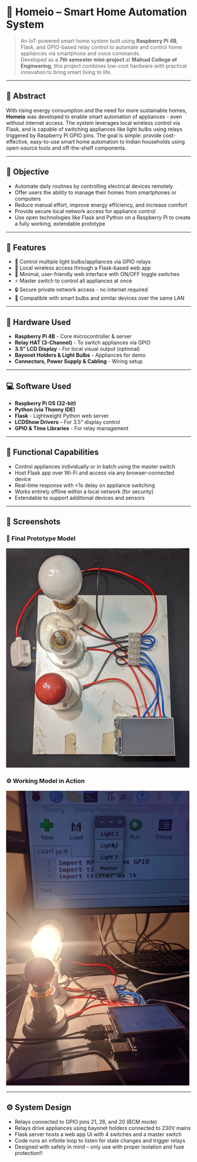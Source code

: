 # 🏡 Homeio – Smart Home Automation System

> An IoT-powered smart home system built using **Raspberry Pi 4B**, Flask, and GPIO-based relay control to automate and control home appliances via smartphone and voice commands.  
> Developed as a **7th semester mini-project** at **Malnad College of Engineering**, this project combines low-cost hardware with practical innovation to bring smart living to life.

---

## 📌 Abstract

With rising energy consumption and the need for more sustainable homes, **Homeio** was developed to enable smart automation of appliances - even without internet access. The system leverages local wireless control via Flask, and is capable of switching appliances like light bulbs using relays triggered by Raspberry Pi GPIO pins. The goal is simple: provide cost-effective, easy-to-use smart home automation to Indian households using open-source tools and off-the-shelf components.

---

## 🎯 Objective

- Automate daily routines by controlling electrical devices remotely
- Offer users the ability to manage their homes from smartphones or computers
- Reduce manual effort, improve energy efficiency, and increase comfort
- Provide secure local network access for appliance control
- Use open technologies like Flask and Python on a Raspberry Pi to create a fully working, extendable prototype

---

## 🧠 Features

- 🔌 Control multiple light bulbs/appliances via GPIO relays  
- 📶 Local wireless access through a Flask-based web app  
- 📱 Minimal, user-friendly web interface with ON/OFF toggle switches  
- ⚡ Master switch to control all appliances at once  
- 🔒 Secure private network access - no internet required  
- 🧠 Compatible with smart bulbs and similar devices over the same LAN

---

## 🧰 Hardware Used

- **Raspberry Pi 4B** - Core microcontroller & server
- **Relay HAT (3-Channel)** - To switch appliances via GPIO
- **3.5” LCD Display** - For local visual output (optional)
- **Bayonet Holders & Light Bulbs** - Appliances for demo
- **Connectors, Power Supply & Cabling** - Wiring setup

---

## 💻 Software Used

- **Raspberry Pi OS (32-bit)**  
- **Python (via Thonny IDE)**  
- **Flask** - Lightweight Python web server  
- **LCDShow Drivers** – For 3.5” display control  
- **GPIO & Time Libraries** - For relay management  

---

## 🔁 Functional Capabilities

- Control appliances individually or in batch using the master switch
- Host Flask app over Wi-Fi and access via any browser-connected device
- Real-time response with <1s delay on appliance switching
- Works entirely offline within a local network (for security)
- Extendable to support additional devices and sensors

---

## 📸 Screenshots

### 🧩 Final Prototype Model  
<img src="s1.jpeg" width="500"/>

### ⚙️ Working Model in Action  
<img src="s2.jpg" width="500"/>

---

## ⚙️ System Design

- Relays connected to GPIO pins 21, 26, and 20 (BCM mode)
- Relays drive appliances using bayonet holders connected to 230V mains
- Flask server hosts a web app UI with 4 switches and a master switch
- Code runs an infinite loop to listen for state changes and trigger relays
- Designed with safety in mind – only use with proper isolation and fuse protection!!
